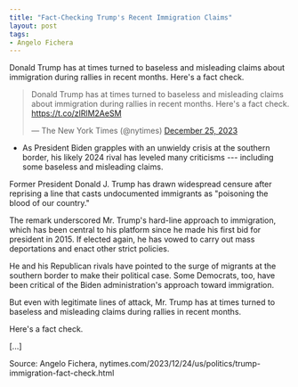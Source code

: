 ```yaml
---
title: "Fact-Checking Trump's Recent Immigration Claims"
layout: post
tags:
- Angelo Fichera
---
```


Donald Trump has at times turned to baseless and misleading claims about immigration during rallies in recent months. Here's a fact check.

<blockquote class="twitter-tweet"><p lang="en" dir="ltr">Donald Trump has at times turned to baseless and misleading claims about immigration during rallies in recent months. Here's a fact check. <a href="https://t.co/zlRlM2AeSM">https://t.co/zlRlM2AeSM</a></p>&mdash; The New York Times (@nytimes) <a href="https://twitter.com/nytimes/status/1739164574706696582?ref_src=twsrc%5Etfw">December 25, 2023</a></blockquote> <script async src="https://platform.twitter.com/widgets.js" charset="utf-8"></script>

- As President Biden grapples with an unwieldy crisis at the southern border, his likely 2024 rival has leveled many criticisms --- including some baseless and misleading claims.

Former President Donald J. Trump has drawn widespread censure after reprising a line that casts undocumented immigrants as "poisoning the blood of our country."

The remark underscored Mr. Trump's hard-line approach to immigration, which has been central to his platform since he made his first bid for president in 2015. If elected again, he has vowed to carry out mass deportations and enact other strict policies.

He and his Republican rivals have pointed to the surge of migrants at the southern border to make their political case. Some Democrats, too, have been critical of the Biden administration's approach toward immigration.

But even with legitimate lines of attack, Mr. Trump has at times turned to baseless and misleading claims during rallies in recent months.

Here's a fact check.

\[...\]

Source: Angelo Fichera, nytimes.com/2023/12/24/us/politics/trump-immigration-fact-check.html
